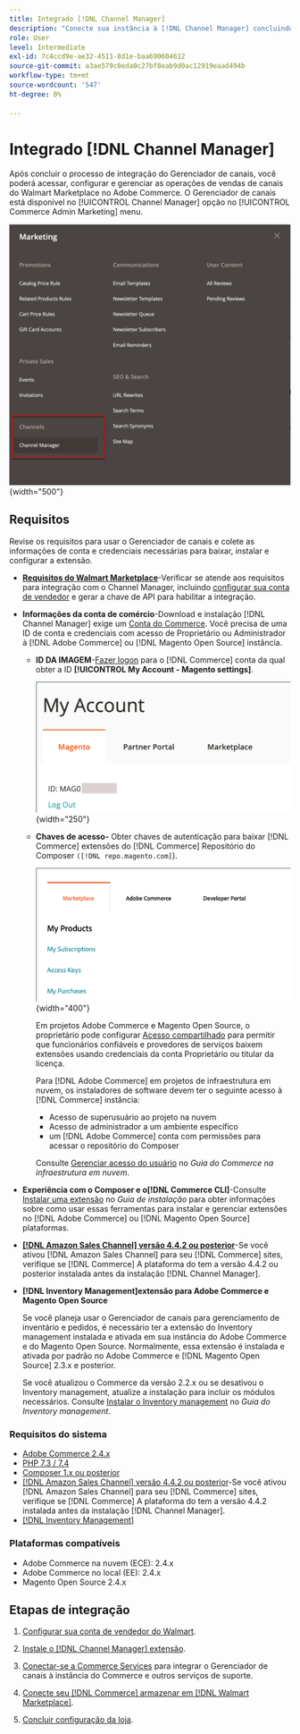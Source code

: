 ```yaml
---
title: Integrado [!DNL Channel Manager]
description: "Conecte sua instância à [!DNL Channel Manager] concluindo algumas etapas de integração."
role: User
level: Intermediate
exl-id: 7c4ccd9e-ae32-4511-8d1e-baa690604612
source-git-commit: a3ae579c0eda0c27bf8eab9d0ac12919eaad494b
workflow-type: tm+mt
source-wordcount: '547'
ht-degree: 0%

---
```



# Integrado [!DNL Channel Manager]

Após concluir o processo de integração do Gerenciador de canais, você poderá acessar, configurar e gerenciar as operações de vendas de canais do Walmart Marketplace no Adobe Commerce. O Gerenciador de canais está disponível no [!UICONTROL Channel Manager] opção no [!UICONTROL Commerce Admin Marketing] menu.

![[!DNL Channel Manager] opção na exibição do Administrador](assets/channel-manager-admin-view.png){width="500"}

## Requisitos

Revise os requisitos para usar o Gerenciador de canais e colete as informações de conta e credenciais necessárias para baixar, instalar e configurar a extensão.

- **[Requisitos do Walmart Marketplace](walmart-requirements.md)**-Verificar se atende aos requisitos para integração com o Channel Manager, incluindo [configurar sua conta de vendedor](https://sellerhelp.walmart.com/seller/s/guide?article=000008219) e gerar a chave de API para habilitar a integração.

- **Informações da conta de comércio**-Download e instalação [!DNL Channel Manager] exige um [Conta do Commerce](https://experienceleague.adobe.com/docs/commerce-admin/start/commerce-account/commerce-account-create.html). Você precisa de uma ID de conta e credenciais com acesso de Proprietário ou Administrador à [!DNL Adobe Commerce] ou [!DNL Magento Open Source] instância.

   - **ID DA IMAGEM**-[Fazer logon](https://account.magento.com/customer/account/login/) para o [!DNL Commerce] conta da qual obter a ID **[!UICONTROL My Account - Magento settings]**.

      ![[!DNL MAGEID] em [!DNL Commerce] configurações da conta](assets/mageid-my-commerce-account.png){width="250"}

   - **Chaves de acesso-** Obter chaves de autenticação para baixar [!DNL Commerce] extensões do [!DNL Commerce] Repositório do Composer `([!DNL repo.magento.com]`).

      ![[!UICONTROL Commerce Marketplace access keys]](assets/commerce-marketplace-access-keys.png){width="400"}

      Em projetos Adobe Commerce e Magento Open Source, o proprietário pode configurar [Acesso compartilhado](https://experienceleague.adobe.com/docs/commerce-admin/start/commerce-account/commerce-account-share.html) para permitir que funcionários confiáveis e provedores de serviços baixem extensões usando credenciais da conta Proprietário ou titular da licença.

      Para [!DNL Adobe Commerce] em projetos de infraestrutura em nuvem, os instaladores de software devem ter o seguinte acesso à [!DNL Commerce] instância:

      - Acesso de superusuário ao projeto na nuvem
      - Acesso de administrador a um ambiente específico
      - um [!DNL Adobe Commerce] conta com permissões para acessar o repositório do Composer

      Consulte [Gerenciar acesso do usuário](https://experienceleague.adobe.com/docs/commerce-cloud-service/user-guide/project/user-access.html) no *Guia do Commerce na infraestrutura em nuvem*.


- **Experiência com o Composer e o[!DNL Commerce CLI]**-Consulte [Instalar uma extensão](https://experienceleague.adobe.com/docs/commerce-operations/installation-guide/tutorials/extensions.html) no *Guia de instalação* para obter informações sobre como usar essas ferramentas para instalar e gerenciar extensões no [!DNL Adobe Commerce] ou [!DNL Magento Open Source] plataformas.

- **[[!DNL Amazon Sales Channel] versão 4.4.2 ou posterior](https://experienceleague.adobe.com/docs/commerce-channels/amazon/release-notes.html)**-Se você ativou [!DNL Amazon Sales Channel] para seu [!DNL Commerce] sites, verifique se [!DNL Commerce] A plataforma do tem a versão 4.4.2 ou posterior instalada antes da instalação [!DNL Channel Manager].

- **[!DNL Inventory Management]extensão para Adobe Commerce e Magento Open Source**

   Se você planeja usar o Gerenciador de canais para gerenciamento de inventário e pedidos, é necessário ter a extensão do Inventory management instalada e ativada em sua instância do Adobe Commerce e do Magento Open Source. Normalmente, essa extensão é instalada e ativada por padrão no Adobe Commerce e [!DNL Magento Open Source] 2.3.x e posterior.

   Se você atualizou o Commerce da versão 2.2.x ou se desativou o Inventory management, atualize a instalação para incluir os módulos necessários. Consulte [Instalar o Inventory management](https://experienceleague.adobe.com/docs/commerce-admin/inventory/get-started/install-update.html) no *Guia do Inventory management*.

### Requisitos do sistema

- [Adobe Commerce 2.4.x](https://experienceleague.adobe.com/docs/commerce-operations/release/versions.html)
- [PHP 7.3 / 7.4](https://experienceleague.adobe.com/docs/commerce-operations/installation-guide/prerequisites/php-settings.html)
- [Composer 1.x ou posterior](https://experienceleague.adobe.com/docs/commerce-cloud-service/user-guide/develop/overview.html)
- [[!DNL Amazon Sales Channel] versão 4.4.2 ou posterior](https://experienceleague.adobe.com/docs/commerce-channels/amazon/release-notes.html)-Se você ativou [!DNL Amazon Sales Channel] para seu [!DNL Commerce] sites, verifique se [!DNL Commerce] A plataforma do tem a versão 4.4.2 instalada antes da instalação [!DNL Channel Manager].
- [[!DNL Inventory Management]](https://experienceleague.adobe.com/docs/commerce-admin/inventory/get-started/install-update.html)

### Plataformas compatíveis

- Adobe Commerce na nuvem (ECE): 2.4.x
- Adobe Commerce no local (EE): 2.4.x
- Magento Open Source 2.4.x

## Etapas de integração

1. [Configurar sua conta de vendedor do Walmart](https://seller.walmart.com/signup?q=&amp;origin=solution_provider&amp;src=0014M00001zivMp).

1. [Instale o [!DNL Channel Manager] extensão](install.md).

1. [Conectar-se a Commerce Services](connect.md) para integrar o Gerenciador de canais à instância do Commerce e outros serviços de suporte.

1. [Conecte seu [!DNL Commerce] armazenar em [!DNL Walmart Marketplace]](connect-marketplace.md).

1. [Concluir configuração da loja](complete-sales-channel-store-setup.md).
